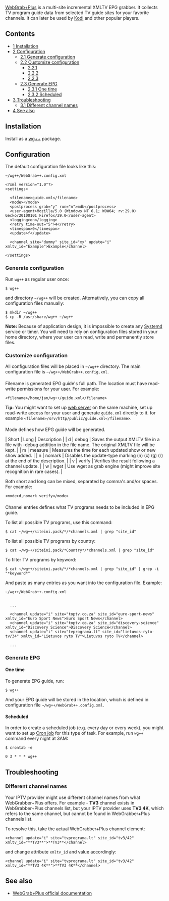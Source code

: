 [WebGrab+Plus](http://www.webgrabplus.com/) is a multi-site incremental XMLTV EPG grabber. It collects TV program guide data from selected TV guide sites for your favorite channels. It can later be used by [Kodi](/index.php/Kodi "Kodi") and other popular players.

## Contents

*   [1 Installation](#Installation)
*   [2 Configuration](#Configuration)
    *   [2.1 Generate configuration](#Generate_configuration)
    *   [2.2 Customize configuration](#Customize_configuration)
        *   [2.2.1 <filename>](#.3Cfilename.3E)
        *   [2.2.2 <mode>](#.3Cmode.3E)
        *   [2.2.3 <channel>](#.3Cchannel.3E)
    *   [2.3 Generate EPG](#Generate_EPG)
        *   [2.3.1 One time](#One_time)
        *   [2.3.2 Scheduled](#Scheduled)
*   [3 Troubleshooting](#Troubleshooting)
    *   [3.1 Different channel names](#Different_channel_names)
*   [4 See also](#See_also)

## Installation

Install as a [wg++](https://aur.archlinux.org/packages/wg%2B%2B/) package.

## Configuration

The default configuration file looks like this:

 `~/wg++/WebGrab++.config.xml` 
```
<?xml version="1.0"?>
<settings>

  <filename>guide.xml</filename>
  <mode></mode>
  <postprocess grab="y" run="n">mdb</postprocess>
  <user-agent>Mozilla/5.0 (Windows NT 6.1; WOW64; rv:29.0) Gecko/20100101 Firefox/29.0</user-agent>
  <logging>on</logging>
  <retry time-out="5">4</retry>
  <timespan>0</timespan>
  <update>f</update>

  <channel site="dummy" site_id="xx" update="i" xmltv_id="Example">Example</channel>

</settings>

```

### Generate configuration

Run `wg++` as regular user once:

```
$ wg++

```

and directory `~/wg++` will be created. Alternatively, you can copy all configuration files manually:

```
$ mkdir ~/wg++
$ cp -R /usr/share/wg++ ~/wg++

```

**Note:** Because of application design, it is impossible to create any [Systemd](/index.php/Systemd "Systemd") service or timer. You will need to rely on configuration files stored in your home directory, where your user can read, write and permanently store files.

### Customize configuration

All configuration files will be placed in `~/wg++` directory. The main configuration file is `~/wg++/WebGrab++.config.xml`.

#### <filename>

Filename is generated EPG guide's full path. The location must have read-write permissions for your user. For example:

```
<filename>/home/jan/wg++/guide.xml</filename>

```

**Tip:** You might want to set up [web server](/index.php/Web_server "Web server") on the same machine, set up read-write access for your user and generate `guide.xml` directly to it. for example `<filename>/srv/http/public/guide.xml</filename>`.

#### <mode>

Mode defines how EPG guide will be generated.

| Short | Long | Description |
| d | debug | Saves the output XMLTV file in a file with -debug addition in the file name. The original XMLTV file will be kept. |
| m | measure | Measures the time for each updated show or new show added. |
| n | nomark | Disables the update-type marking (n) (c) (g) (r) at the end of the description. |
| v | verify | Verifies the result following a channel update. |
| w | wget | Use wget as grab engine (might improve site recognition in rare cases). |

Both short and long can be mixed, separated by comma's and/or spaces. For example:

```
<mode>d,nomark verify</mode>

```

#### <channel>

Channel entries defines what TV programs needs to be included in EPG guide.

To list all possible TV programs, use this command:

```
$ cat ~/wg++/siteini.pack/*/*channels.xml | grep "site_id"

```

To list all possible TV programs by country:

```
$ cat ~/wg++/siteini.pack/*Country*/*channels.xml | grep "site_id"

```

To filter TV programs by keyword:

```
$ cat ~/wg++/siteini.pack/*/*channels.xml | grep "site_id" | grep -i "*keyword*"

```

And paste as many <channel> entries as you want into the configuration file. Example:

 `~/wg++/WebGrab++.config.xml` 
```

  ...

  <channel update="i" site="toptv.co.za" site_id="euro-sport-news" xmltv_id="Euro Sport News">Euro Sport News</channel>
  <channel update="i" site="toptv.co.za" site_id="discovery-science" xmltv_id="Discovery Science">Discovery Science</channel>
  <channel update="i" site="tvprograma.lt" site_id="lietuvos-ryto-tv/34" xmltv_id="Lietuvos ryto TV">Lietuvos ryto TV</channel>

  ...

```

### Generate EPG

#### One time

To generate EPG guide, run:

```
$ wg++

```

And your EPG guide will be stored in the location, which is defined in configuration file `~/wg++/WebGrab++.config.xml`.

#### Scheduled

In order to create a scheduled job (e.g. every day or every week), you might want to set up [Cron job](/index.php/Cron "Cron") for this type of task. For example, run `wg++` command every night at 3AM:

 `$ crontab -e` 
```
0 3 * * * wg++

```

## Troubleshooting

### Different channel names

Your IPTV provider might use different channel names from what WebGrabber+Plus offers. For example - **TV3** channel exists in WebGrabber+Plus channels list, but your IPTV provider uses **TV3 4K**, which refers to the same channel, but cannot be found in WebGrabber+Plus channels list.

To resolve this, take the actual WebGrabber+Plus channel element:

```
<channel update="i" site="tvprograma.lt" site_id="tv3/42" xmltv_id="**TV3**">**TV3**</channel>

```

and change attribute `xmltv_id` and value accordingly:

```
<channel update="i" site="tvprograma.lt" site_id="tv3/42" xmltv_id="**TV3 4K**">**TV3 4K**</channel>

```

## See also

*   [WebGrab+Plus official documentation](http://www.webgrabplus.com/documentation%7COfficial)